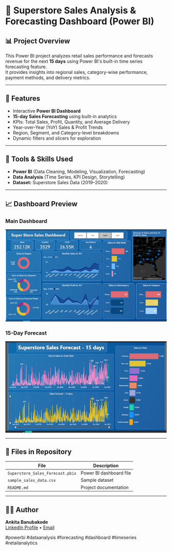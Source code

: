 # 🏪 Superstore Sales Analysis & Forecasting Dashboard (Power BI)

## 📊 Project Overview
This Power BI project analyzes retail sales performance and forecasts revenue for the next **15 days** using Power BI's built-in time series forecasting feature.  
It provides insights into regional sales, category-wise performance, payment methods, and delivery metrics.

---

## 🚀 Features
- Interactive **Power BI Dashboard**
- **15-day Sales Forecasting** using built-in analytics
- KPIs: Total Sales, Profit, Quantity, and Average Delivery
- Year-over-Year (YoY) Sales & Profit Trends
- Region, Segment, and Category-level breakdowns
- Dynamic filters and slicers for exploration

---

## 🧠 Tools & Skills Used
- **Power BI** (Data Cleaning, Modeling, Visualization, Forecasting)
- **Data Analysis** (Time Series, KPI Design, Storytelling)
- **Dataset:** Superstore Sales Data (2019–2020)

---

## 📈 Dashboard Preview
### Main Dashboard
![Sales Dashboard](Dashboard_Overview.png)

### 15-Day Forecast
![Forecast](Forecast_15Days.png)

---

## 📂 Files in Repository
| File | Description |
|------|--------------|
| `Superstore_Sales_Forecast.pbix` | Power BI dashboard file |
| `sample_sales_data.csv` | Sample dataset |
| `README.md` | Project documentation |

---

## 👩‍💻 Author
**Ankita Banubakode**  
[LinkedIn Profile](www.linkedin.com/in/ankita-banu) • [Email](mailto:banubakodeankita@gmail.com)

#powerbi #dataanalysis #forecasting #dashboard #timeseries #retailanalytics

